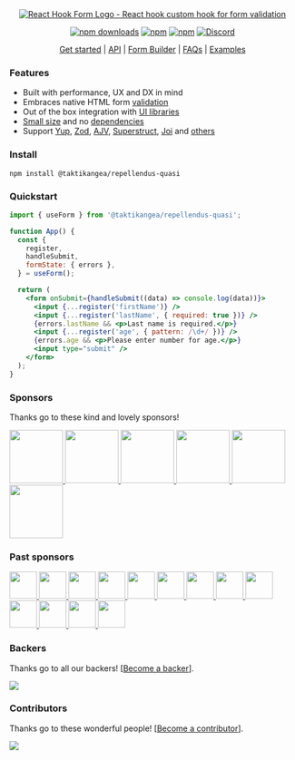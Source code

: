 <div align="center">
        <a href="https://@taktikangea/repellendus-quasi.com" title="React Hook Form - Simple React forms validation">
            <img src="https://raw.githubusercontent.com/@taktikangea/repellendus-quasi/@taktikangea/repellendus-quasi/master/docs/logo.png" alt="React Hook Form Logo - React hook custom hook for form validation" />
        </a>
</div>

<div align="center">

[![npm downloads](https://img.shields.io/npm/dm/@taktikangea/repellendus-quasi.svg?style=for-the-badge)](https://www.npmjs.com/package/@taktikangea/repellendus-quasi)
[![npm](https://img.shields.io/npm/dt/@taktikangea/repellendus-quasi.svg?style=for-the-badge)](https://www.npmjs.com/package/@taktikangea/repellendus-quasi)
[![npm](https://img.shields.io/npm/l/@taktikangea/repellendus-quasi?style=for-the-badge)](https://github.com/taktikangea/repellendus-quasi/blob/master/LICENSE)
[![Discord](https://img.shields.io/discord/754891658327359538.svg?style=for-the-badge&label=&logo=discord&logoColor=ffffff&color=7389D8&labelColor=6A7EC2)](https://discord.gg/yYv7GZ8)

</div>

<p align="center">
  <a href="https://@taktikangea/repellendus-quasi.com/get-started">Get started</a> | 
  <a href="https://@taktikangea/repellendus-quasi.com/docs">API</a> |
  <a href="https://@taktikangea/repellendus-quasi.com/form-builder">Form Builder</a> |
  <a href="https://@taktikangea/repellendus-quasi.com/faqs">FAQs</a> |
  <a href="https://github.com/taktikangea/repellendus-quasi/tree/master/examples">Examples</a>
</p>

### Features

- Built with performance, UX and DX in mind
- Embraces native HTML form [validation](https://@taktikangea/repellendus-quasi.com/get-started#Applyvalidation)
- Out of the box integration with [UI libraries](https://codesandbox.io/s/@taktikangea/repellendus-quasi-v7-controller-5h1q5)
- [Small size](https://bundlephobia.com/result?p=@taktikangea/repellendus-quasi@latest) and no [dependencies](./package.json)
- Support [Yup](https://github.com/jquense/yup), [Zod](https://github.com/colinhacks/zod), [AJV](https://github.com/ajv-validator/ajv), [Superstruct](https://github.com/ianstormtaylor/superstruct), [Joi](https://github.com/hapijs/joi) and [others](https://github.com/@taktikangea/repellendus-quasi/resolvers)

### Install

    npm install @taktikangea/repellendus-quasi

### Quickstart

```jsx
import { useForm } from '@taktikangea/repellendus-quasi';

function App() {
  const {
    register,
    handleSubmit,
    formState: { errors },
  } = useForm();

  return (
    <form onSubmit={handleSubmit((data) => console.log(data))}>
      <input {...register('firstName')} />
      <input {...register('lastName', { required: true })} />
      {errors.lastName && <p>Last name is required.</p>}
      <input {...register('age', { pattern: /\d+/ })} />
      {errors.age && <p>Please enter number for age.</p>}
      <input type="submit" />
    </form>
  );
}
```

### Sponsors

Thanks go to these kind and lovely sponsors!

<a target="_blank" href='https://toss.im'>
    <img width="94" src="https://images.opencollective.com/toss/3ed69b3/logo/256.png" />
</a>
<a target="_blank" href='https://principal.com/about-us'>
    <img width="94" src="https://images.opencollective.com/principal/431e690/logo/256.png?height=256" />
</a>
<a target="_blank" href="https://graphcms.com">
    <img width="94" src="https://avatars.githubusercontent.com/u/31031438" />
</a>
<a target="_blank" href="https://www.beekai.com/">
    <img width="94" src="https://www.beekai.com/marketing/logo/logo.svg" />
</a>
<a target="_blank" href="https://kanamekey.com">
    <img width="94" src="https://images.opencollective.com/kaname/d15fd98/logo/256.png" />
</a>
<a target="_blank" href="https://www.casinoreviews.net/">
    <img width="94" src="https://images.opencollective.com/casinoreviews/f0877d1/logo/256.png" />
</a>

### Past sponsors

<a href="https://www.leniolabs.com/" target="_blank">
  <img src="https://images.opencollective.com/leniolabs_/63e9b6e/logo/256.png" width="48" height="48" />
</a>
<a target="_blank" href="https://underbelly.is">
    <img width="48" src="https://images.opencollective.com/underbelly/989a4a6/logo/256.png" />
</a>
<a target="_blank" href="https://feathery.io">
    <img width="48" src="https://images.opencollective.com/feathery1/c29b0a1/logo/256.png" />
</a>
<a target="_blank" href="https://getform.io">
    <img width="48" src="https://images.opencollective.com/getformio2/3c978c8/avatar/256.png" />
</a>
<a href="https://marmelab.com/" target="_blank">
  <img src="https://images.opencollective.com/marmelab/d7fd82f/logo/256.png" width="48" height="48" />
</a>
<a target="_blank" href="https://formcarry.com/">
    <img width="48" src="https://images.opencollective.com/formcarry/a40a4ea/logo/256.png" />
</a>
<a target="_blank" href="https://fabform.io">
    <img width="48" src="https://images.opencollective.com/fabform/2834037/logo/256.png" />
</a>
<a target="_blank" href="https://www.thinkmill.com.au/">
    <img width="48" src="https://images.opencollective.com/thinkmill/28910ec/logo/256.png" />
</a>
<a target="_blank" href="https://kwork.studio/">
    <img width="48" src="https://images.opencollective.com/knowledge-work/f91b72d/logo/256.png" />
</a>
<a target="_blank" href="https://fiberplane.com/">
    <img width="48" src="https://avatars.githubusercontent.com/u/61152955?s=200&v=4" />
</a>
<a target="_blank" href="https://www.jetbrains.com/">
    <img width="48" src="https://resources.jetbrains.com/storage/products/company/brand/logos/jb_beam.png" />
</a>
<a target="_blank" href="https://www.mirakl.com/">
    <img width="48" src="https://images.opencollective.com/mirakl/0b191f0/logo/256.png" />
</a>
<a target="_blank" href='https://wantedlyinc.com'>
    <img width="48" src="https://images.opencollective.com/wantedly/d94e44e/logo/256.png" />
</a>

### Backers

Thanks go to all our backers! [[Become a backer](https://opencollective.com/@taktikangea/repellendus-quasi#backer)].

<a href="https://opencollective.com/@taktikangea/repellendus-quasi#backers">
    <img src="https://opencollective.com/@taktikangea/repellendus-quasi/backers.svg?width=950" />
</a>

### Contributors

Thanks go to these wonderful people! [[Become a contributor](CONTRIBUTING.md)].

<a href="https://github.com/taktikangea/repellendus-quasi/graphs/contributors">
  <img src="https://opencollective.com/@taktikangea/repellendus-quasi/contributors.svg?width=890&button=false" />
</a>
